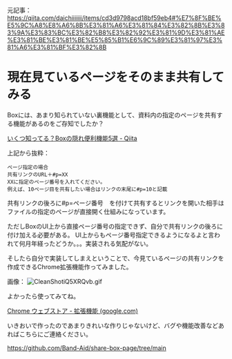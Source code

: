 
元記事：https://qiita.com/daichiiiiiii/items/cd3d9798acd18bf59eb4#%E7%8F%BE%E5%9C%A8%E8%A6%8B%E3%81%A6%E3%81%84%E3%82%8B%E3%83%9A%E3%83%BC%E3%82%B8%E3%82%92%E3%81%9D%E3%81%AE%E3%81%BE%E3%81%BE%E5%85%B1%E6%9C%89%E3%81%97%E3%81%A6%E3%81%BF%E3%82%8B

# 現在見ているページをそのまま共有してみる

Boxには、あまり知られていない裏機能として、資料内の指定のページを共有する機能があるのをご存知でしたか？

[いくつ知ってる？Boxの隠れ便利機能5選 - Qiita](https://qiita.com/natsumib/items/516782b527d1a8269a50)

上記から抜粋：
```
ページ指定の場合
共有リンクのURL＋#p=XX
XXに指定のページ番号を入れてください。
例えば、10ページ目を共有したい場合はリンクの末尾に#p=10と記載
```


共有リンクの後ろに\#p=ページ番号　を付けて共有するとリンクを開いた相手はファイルの指定のページが直接開く仕組みになっています。



ただしBoxのUI上から直接ページ番号の指定できず、自分で共有リンクの後ろに付け加える必要がある。
UI上からもページ番号指定できるようになるよと言われて何月年経ったどうか。。。実装される気配がない。


そしたら自分で実装してしまえということで、今見ているページの共有リンクを作成できるChrome拡張機能作ってみました。

画像：
![CleanShotiQ5XRQvb.gif](https://qiita-image-store.s3.ap-northeast-1.amazonaws.com/0/227518/4f807278-4da6-c384-25e9-ef3543f98f1a.gif)



よかったら使ってみてね。

[Chrome ウェブストア - 拡張機能 (google.com)](https://chrome.google.com/webstore/detail/share-page-number/oiglgnpdmicmcbolibbjkmdancpbogdp)



いきおいで作ったのであまりきれいな作りじゃないけど、バグや機能改善などあればこちらにご連絡ください。

https://github.com/Band-Aid/share-box-page/tree/main
